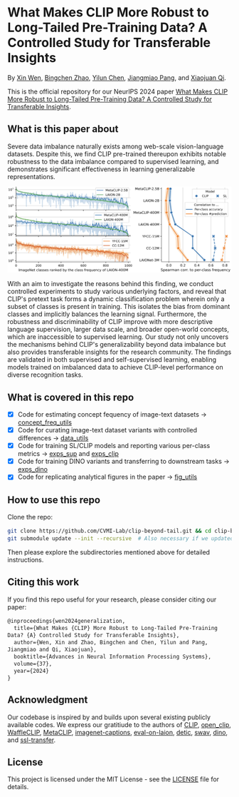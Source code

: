 # What Makes CLIP More Robust to Long-Tailed Pre-Training Data? A Controlled Study for Transferable Insights

By [Xin Wen](https://wen-xin.info),  [Bingchen Zhao](https://bzhao.me), [Yilun Chen](https://yilunchen.com/about/), [Jiangmiao Pang](https://oceanpang.github.io/), and [Xiaojuan Qi](https://xjqi.github.io/).

This is the official repository for our NeurIPS 2024 paper [What Makes CLIP More Robust to Long-Tailed Pre-Training Data? A Controlled Study for Transferable Insights](https://arxiv.org/abs/2405.21070).

## What is this paper about
Severe data imbalance naturally exists among web-scale vision-language datasets. Despite this, we find CLIP pre-trained thereupon exhibits notable robustness to the data imbalance compared to supervised learning, and demonstrates significant effectiveness in learning generalizable representations.

![framework](.github/teaser.png)

With an aim to investigate the reasons behind this finding, we conduct controlled experiments to study various underlying factors, and reveal that CLIP's pretext task forms a dynamic classification problem wherein only a subset of classes is present in training. This isolates the bias from dominant classes and implicitly balances the learning signal.
Furthermore, the robustness and discriminability of CLIP improve with more descriptive language supervision, larger data scale, and broader open-world concepts, which are inaccessible to supervised learning.
Our study not only uncovers the mechanisms behind CLIP's generalizability beyond data imbalance but also provides transferable insights for the research community. The findings are validated in both supervised and self-supervised learning, enabling models trained on imbalanced data to achieve CLIP-level performance on diverse recognition tasks.

## What is covered in this repo

- [x] Code for estimating concept fequency of image-text datasets → [concept_freq_utils](./concept_freq_utils/)  
- [x] Code for curating image-text dataset variants with controlled differences → [data_utils](./data_utils/)
- [x] Code for training SL/CLIP models and reporting various per-class metrics → [exps_sup](./exps_sup/) and [exps_clip](./exps_clip/)
- [x] Code for training DINO variants and transferring to downstream tasks → [exps_dino](./exps_dino/)
- [x] Code for replicating analytical figures in the paper → [fig_utils](./fig_utils/)

## How to use this repo

Clone the repo:

```bash
git clone https://github.com/CVMI-Lab/clip-beyond-tail.git && cd clip-beyond-tail
git submodule update --init --recursive  # Also necessary if we updated any submodules
```

Then please explore the subdirectories mentioned above for detailed instructions.

## Citing this work

If you find this repo useful for your research, please consider citing our paper:

```
@inproceedings{wen2024generalization,
  title={What Makes {CLIP} More Robust to Long-Tailed Pre-Training Data? {A} Controlled Study for Transferable Insights},
  author={Wen, Xin and Zhao, Bingchen and Chen, Yilun and Pang, Jiangmiao and Qi, Xiaojuan},
  booktitle={Advances in Neural Information Processing Systems},
  volume={37},
  year={2024}
}
```

## Acknowledgment

Our codebase is inspired by and builds upon several existing publicly available codes. We express our gratitiude to the authors of [CLIP](https://github.com/openai/CLIP), [open_clip](https://github.com/mlfoundations/open_clip), [WaffleCLIP](https://github.com/ExplainableML/WaffleCLIP), [MetaCLIP](https://github.com/facebookresearch/MetaCLIP), [imagenet-captions](https://github.com/mlfoundations/imagenet-captions), [eval-on-laion](https://github.com/alishiraliGit/eval-on-laion), [detic](https://github.com/facebookresearch/detic), [swav](https://github.com/facebookresearch/swav), [dino](https://github.com/facebookresearch/dino), and [ssl-transfer](https://github.com/linusericsson/ssl-transfer).

## License
This project is licensed under the MIT License - see the [LICENSE](LICENSE) file for details.

